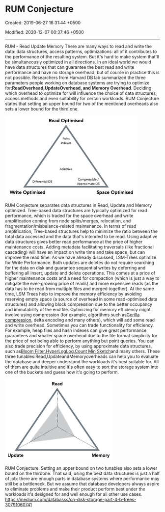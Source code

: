 # RUM Conjecture

Created: 2019-06-27 16:31:44 +0500

Modified: 2020-12-07 00:37:46 +0500

---

RUM - Read Update Memory
There are many ways to read and write the data: data structures, access patterns, optimizations: all of it contributes to the performance of the resulting system. But it's hard to make system that'll be simultaneously optimized in all directions. In an ideal world we would have data structures that can guarantee the best read and write performance and have no storage overhead, but of course in practice this is not possible. Researchers from Harvard DB lab summarized the three parameters people working on database systems are trying to optimize for:**ReadOverhead,UpdateOverhead, and Memory Overhead**. Deciding which overhead to optimize for will influence the choice of data structures, access methods and even suitability for certain workloads. RUM Conjecture states that setting an upper bound for two of the mentioned overheads also sets a lower bound for the third one.

![Read Optimised DS Write Optimised Space Optimised ](media/RUM-Conjecture-image1.png)

RUM Conjecture separates data structures in Read, Update and Memory optimized.
Tree-based data structures are typically optimized for read performance, which is traded for the space overhead and write amplification coming from node splits/merges, relocation, and fragmentation/misbalance-related maintenance. In terms of read amplification, Tree-based structures help to minimize the ratio between the total data accessed and the data that's intended to be read. Using adaptive data structures gives better read performance at the price of higher maintenance costs. Adding metadata facilitating traversals (like fractional cascading) will have an impact on write time and take space, but can improve the read time.
As we have already discussed, LSM-Trees optimize for Write Performance. Both updates are deletes do not require searching for the data on disk and guarantee sequential writes by deferring and buffering all insert, update and delete operations. This comes at a price of higher maintenance costs and a need for compaction (which is just a way to mitigate the ever-growing price of reads) and more expensive reads (as the data has to be read from multiple files and merged together). At the same time, LSM Trees help to improve the memory efficiency by avoiding reserving empty space (a source of overhead in some read-optimised data structures) and allowing block compression due to the better occupancy and immutability of the end file.
Optimizing for memory efficiency might involve using compression (for example, algorithms such as[Gorilla compression](http://www.vldb.org/pvldb/vol8/p1816-teller.pdf), delta encoding and many others), which will add some read and write overhead. Sometimes you can trade functionality for efficiency. For example, heap files and hash indexes can give great performance guarantees and smaller space overhead due to the file format simplicity for the price of not being able to perform anything but point queries. You can also trade precision for efficiency, by using approximate data structures, such as[Bloom Filter](https://www.jasondavies.com/bloomfilter/),[HyperLogLog](https://research.neustar.biz/2012/10/25/sketch-of-the-day-hyperloglog-cornerstone-of-a-big-data-infrastructure/),[Count Min Sketch](https://redislabs.com/blog/count-min-sketch-the-art-and-science-of-estimating-stuff/)and many others.
These three tunables:Read,UpdateandMemoryoverheads can help you to evaluate the database and deeper understand the workloads it's best suitable for. All of them are quite intuitive and it's often easy to sort the storage system into one of the buckets and guess how it's going to perform.

![Read Update Memory ](media/RUM-Conjecture-image2.png)

RUM Conjecture: Setting an upper bound on two tunables also sets a lower bound on the thirdone.
That said, using the best data structures is just a half of job: there are enough parts in database systems where performance may still be a bottleneck. But we assume that database developers always aspire to eliminate problems and make their product perform best under the workloads it's designed for and well enough for all other use cases.
<https://medium.com/databasss/on-disk-storage-part-4-b-trees-30791060741>